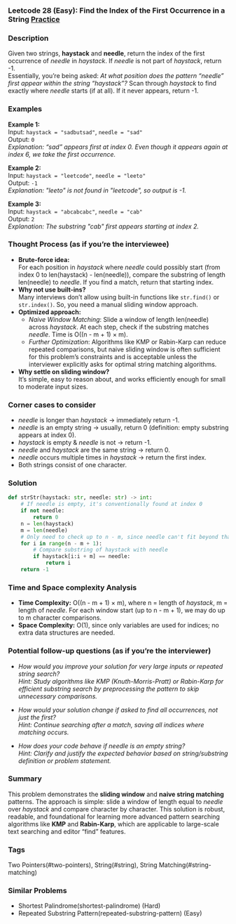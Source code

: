 ### Leetcode 28 (Easy): Find the Index of the First Occurrence in a String [Practice](https://leetcode.com/problems/find-the-index-of-the-first-occurrence-in-a-string)

### Description  
Given two strings, **haystack** and **needle**, return the index of the first occurrence of *needle* in *haystack*. If *needle* is not part of *haystack*, return -1.  
Essentially, you’re being asked: *At what position does the pattern “needle” first appear within the string “haystack”?* Scan through *haystack* to find exactly where *needle* starts (if at all). If it never appears, return -1.

### Examples  

**Example 1:**  
Input: `haystack = "sadbutsad"`, `needle = "sad"`  
Output: `0`  
*Explanation: “sad” appears first at index 0. Even though it appears again at index 6, we take the first occurrence.*  

**Example 2:**  
Input: `haystack = "leetcode"`, `needle = "leeto"`  
Output: `-1`  
*Explanation: "leeto" is not found in "leetcode", so output is -1.*  

**Example 3:**  
Input: `haystack = "abcabcabc"`, `needle = "cab"`  
Output: `2`  
*Explanation: The substring "cab" first appears starting at index 2.*  

### Thought Process (as if you’re the interviewee)  
- **Brute-force idea:**  
  For each position in *haystack* where *needle* could possibly start (from index 0 to len(haystack) - len(needle)), compare the substring of length len(needle) to *needle*. If you find a match, return that starting index.
- **Why not use built-ins?**  
  Many interviews don’t allow using built-in functions like `str.find()` or `str.index()`. So, you need a manual sliding window approach.
- **Optimized approach:**  
  - *Naive Window Matching*: Slide a window of length len(needle) across *haystack*. At each step, check if the substring matches *needle*. Time is O((n - m + 1) × m).
  - *Further Optimization*: Algorithms like KMP or Rabin-Karp can reduce repeated comparisons, but naive sliding window is often sufficient for this problem’s constraints and is acceptable unless the interviewer explicitly asks for optimal string matching algorithms.
- **Why settle on sliding window?**  
  It’s simple, easy to reason about, and works efficiently enough for small to moderate input sizes.

### Corner cases to consider  
- *needle* is longer than *haystack* → immediately return -1.
- *needle* is an empty string → usually, return 0 (definition: empty substring appears at index 0).
- *haystack* is empty & *needle* is not → return -1.
- *needle* and *haystack* are the same string → return 0.
- *needle* occurs multiple times in *haystack* → return the first index.
- Both strings consist of one character.

### Solution

```python
def strStr(haystack: str, needle: str) -> int:
    # If needle is empty, it's conventionally found at index 0
    if not needle:
        return 0
    n = len(haystack)
    m = len(needle)
    # Only need to check up to n - m, since needle can't fit beyond that
    for i in range(n - m + 1):
        # Compare substring of haystack with needle
        if haystack[i:i + m] == needle:
            return i
    return -1
```

### Time and Space complexity Analysis  

- **Time Complexity:** O((n - m + 1) × m), where n = length of *haystack*, m = length of *needle*. For each window start (up to n - m + 1), we may do up to m character comparisons.
- **Space Complexity:** O(1), since only variables are used for indices; no extra data structures are needed.

### Potential follow-up questions (as if you’re the interviewer)  

- *How would you improve your solution for very large inputs or repeated string search?*  
  *Hint: Study algorithms like KMP (Knuth-Morris-Pratt) or Rabin-Karp for efficient substring search by preprocessing the pattern to skip unnecessary comparisons.*

- *How would your solution change if asked to find all occurrences, not just the first?*  
  *Hint: Continue searching after a match, saving all indices where matching occurs.*

- *How does your code behave if needle is an empty string?*  
  *Hint: Clarify and justify the expected behavior based on string/substring definition or problem statement.*

### Summary
This problem demonstrates the **sliding window** and **naive string matching** patterns. The approach is simple: slide a window of length equal to *needle* over *haystack* and compare character by character. This solution is robust, readable, and foundational for learning more advanced pattern searching algorithms like **KMP** and **Rabin-Karp**, which are applicable to large-scale text searching and editor “find” features.

### Tags
Two Pointers(#two-pointers), String(#string), String Matching(#string-matching)

### Similar Problems
- Shortest Palindrome(shortest-palindrome) (Hard)
- Repeated Substring Pattern(repeated-substring-pattern) (Easy)
